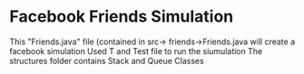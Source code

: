 # Facebook Friends Simulation

This "Friends.java" file (contained in src-> friends->Friends.java will create a facebook simulation
Used T and Test file to run the siumulation
The structures folder contains Stack and Queue Classes
